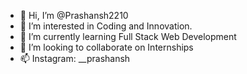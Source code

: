 - 👋 Hi, I’m @Prashansh2210
- 👀 I’m interested in Coding and Innovation.
- 🌱 I’m currently learning Full Stack Web Development
- 💞️ I’m looking to collaborate on Internships
- 📫 Instagram: __prashansh

<!---
Prashansh2210/Prashansh2210 is a ✨ special ✨ repository because its `README.md` (this file) appears on your GitHub profile.
You can click the Preview link to take a look at your changes.
--->
